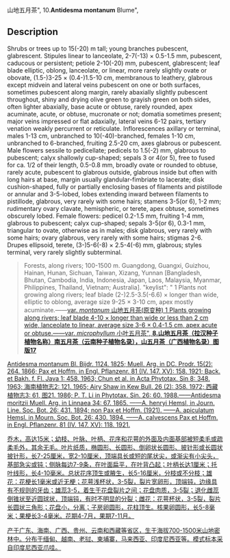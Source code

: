 山地五月茶",
10.**Antidesma montanum** Blume",

## Description
Shrubs or trees up to 15(-20) m tall; young branches pubescent, glabrescent. Stipules linear to lanceolate, 2-7(-13) × 0.5-1.5 mm, pubescent, caducous or persistent; petiole 2-10(-20) mm, pubescent, glabrescent; leaf blade elliptic, oblong, lanceolate, or linear, more rarely slightly ovate or obovate, (1.5-)3-25 × (0.4-)1.5-10 cm, membranous to leathery, glabrous except midvein and lateral veins pubescent on one or both surfaces, sometimes pubescent along margin, rarely abaxially slightly pubescent throughout, shiny and drying olive green to grayish green on both sides, often lighter abaxially, base acute or obtuse, rarely rounded, apex acuminate, acute, or obtuse, mucronate or not; domatia sometimes present; major veins impressed or flat adaxially, lateral veins 6-12 pairs, tertiary venation weakly percurrent or reticulate. Inflorescences axillary or terminal, males 1-13 cm, unbranched to 10(-40)-branched, females 1-10 cm, unbranched to 6-branched, fruiting 2.5-20 cm, axes glabrous or pubescent. Male flowers sessile to pedicellate; pedicels to 1.5(-2) mm, glabrous to pubescent; calyx shallowly cup-shaped; sepals 3 or 4(or 5), free to fused for ca. 1/2 of their length, 0.5-0.8 mm, broadly ovate or rounded to obtuse, rarely acute, pubescent to glabrous outside, glabrous inside but often with long hairs at base, margin usually glandular-fimbriate to lacerate; disk cushion-shaped, fully or partially enclosing bases of filaments and pistillode or annular and 3-5-lobed, lobes extending inward between filaments to pistillode, glabrous, very rarely with some hairs; stamens 3-5(or 6), 1-2 mm; rudimentary ovary clavate, hemispheric, or terete, apex obtuse, sometimes obscurely lobed. Female flowers: pedicel 0.2-1.5 mm, fruiting 1-4 mm, glabrous to pubescent; calyx cup-shaped; sepals 3-5(or 6), 0.3-1 mm, triangular to ovate, otherwise as in males; disk glabrous, very rarely with some hairs; ovary glabrous, very rarely with some hairs; stigmas 2-6. Drupes ellipsoid, terete, (3-)5-6(-8) × 2.5-4(-6) mm, glabrous; styles terminal, very rarely slightly subterminal.

> Forests, along rivers; 100-1500 m. Guangdong, Guangxi, Guizhou, Hainan, Hunan, Sichuan, Taiwan, Xizang, Yunnan [Bangladesh, Bhutan, Cambodia, India, Indonesia, Japan, Laos, Malaysia, Myanmar, Philippines, Thailand, Vietnam; Australia].
  "keylist": "
1 Plants not growing along rivers; leaf blade (2-)2.5-3.5(-6.6) × longer than wide, elliptic to oblong, average size 9-25 × 3-10 cm, apex mostly acuminate.——<a href='/info/Antidesma montanum var. montanum?t=foc'>var. *montanum* 山地五月茶(原变种)
1 Plants growing along rivers; leaf blade 4-10 × longer than wide or less than 2 cm wide, lanceolate to linear, average size 3-6 × 0.4-1.5 cm, apex acute or obtuse.——<a href='/info/Antidesma montanum var. microphyllum?t=foc'>var. *microphyllum* 小叶五月茶",
**8.山地五月茶（拉汉种子植物名称）南五月茶（云南种子植物名录），山五月茶（广西植物名录）图版17**

Antidesma montanum Bl. Bijdr. 1124. 1825; Muell. Arg. in DC. Prodr. 15(2): 264. 1866; Pax et Hoffm. in Engl. Pflanzenr. 81 (IV. 147. XV): 158. 1921; Back. et Bakh. f. Fl. Java 1: 458. 1963; Chun et al. in Acta Phytotax. Sin 8: 348. 1963; 海南植物志2: 121. 1965; Airy Shaw in Kew Bull. 26 (2): 358. 1972; 西藏植物志3: 61, 图21. 1986; P. T. Li in Phytotax. Sin. 26: 60. 1988.——Antidesma moritzii Muell. Arg. in Linnaea 34: 67. 1865. ——A. henryi Hemsl, in Journ. Line. Soc. Bot. 26: 431. 1894; non Pax et Hoffm. (1921). ——A. apiculatum Hemsl. in Mourn. Soc. Bot. 26: 430. 1894. ——A. calvescens Pax et Hoffm. in Engl. Pflanzenr. 81 (IV. 147. XV): 118. 1921.

乔木，高达15米；幼枝、叶脉、叶柄、花序和花萼的外面及内面基部被短柔毛或疏柔毛外，其余无毛。叶片纸质，椭圆形、长圆形、倒卵状长圆形、披针形或长圆状披针形，长7-25厘米，宽2-10厘米，顶端具长或短的尾状尖，或渐尖有小尖头，基部急尖或钝；侧脉每边7-9条，在叶面扁平，在叶背凸起；叶柄长达1厘米；托叶线形，长4-10毫米。总状花序顶生或腋生，长5-16厘米，分枝或不分枝；雄花：花梗长1毫米或近无梗；花萼浅杯状，3-5裂，裂片宽卵形，顶端钝，边缘具有不规则的牙齿；雄蕊3-5，着生于花盘裂片之间；花盘肉质，3-5裂；退化雌蕊倒锥状至近圆球状，顶端钝，有时不明显的分裂；雌花：花萼杯状，3-5裂，裂片长圆状三角形；花盘小，分离；子房卵圆形，花柱顶生。核果卵圆形，长5-8毫米；果梗长3-4毫米。花期4-7月，果期7-11月。

产于广东、海南、广西、贵州、云南和西藏等省区，生于海拔700-1500米山地密林中。分布于缅甸、越南、老挝、柬埔寨，马来西亚、印度尼西亚等。模式标本采自印度尼西亚爪哇。
